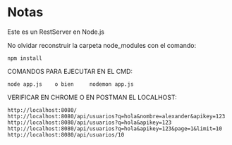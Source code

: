 # Notas
Este es un RestServer en Node.js

No olvidar reconstruir la carpeta node_modules con el comando:
```
npm install
```

COMANDOS PARA EJECUTAR EN EL CMD:
```
node app.js    o bien     nodemon app.js 
```

VERIFICAR EN CHROME O EN POSTMAN EL LOCALHOST:
```
http://localhost:8080/
http://localhost:8080/api/usuarios?q=hola&nombre=alexander&apikey=123
http://localhost:8080/api/usuarios?q=hola&apikey=123
http://localhost:8080/api/usuarios?q=hola&apikey=123&page=1&limit=10
http://localhost:8080/api/usuarios/10
```
